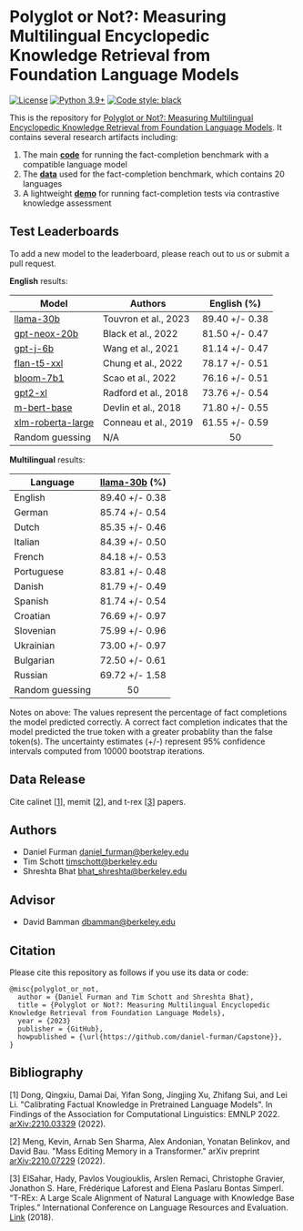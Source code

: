   # Polyglot or Not?: Measuring Multilingual Encyclopedic Knowledge Retrieval from Foundation Language Models

[![License](https://img.shields.io/badge/License-Apache_2.0-green.svg)](https://github.com/daniel-furman/Capstone/blob/main/LICENSE) 
[![Python 3.9+](https://img.shields.io/badge/python-3.9+-blue.svg)](https://www.python.org/downloads/release/python-390/) 
[![Code style: black](https://img.shields.io/badge/code%20style-black-000000.svg)](https://github.com/psf/black) 

This is the repository for [Polyglot or Not?: Measuring Multilingual Encyclopedic Knowledge Retrieval from Foundation Language Models](https://bit.ly/ischool-berkeley-capstone). It contains several research artifacts including:

1. The main [**code**][cka_run_main] for running the fact-completion benchmark with a compatible language model
2. The [**data**][hf_data] used for the fact-completion benchmark, which contains 20 languages
3. A lightweight [**demo**][cka_lightweight_demo] for running fact-completion tests via contrastive knowledge assessment

## Test Leaderboards

To add a new model to the leaderboard, please reach out to us or submit a pull request.

**English** results: 

| Model            | Authors      | English (%)      |
|------------------|--------------|:--------------:|
| [llama-30b](https://arxiv.org/abs/2302.13971) | Touvron et al., 2023 | 89.40 +/- 0.38 | 
| [gpt-neox-20b](https://arxiv.org/abs/2204.06745) | Black et al., 2022 | 81.50 +/- 0.47 |
| [gpt-j-6b](https://github.com/kingoflolz/mesh-transformer-jax/#gpt-j-6b) | Wang et al., 2021 | 81.14 +/- 0.47 |
| [flan-t5-xxl](https://arxiv.org/abs/2210.11416) | Chung et al., 2022 | 78.17 +/- 0.51 | 
| [bloom-7b1](https://arxiv.org/abs/2211.05100) | Scao et al., 2022 | 76.16 +/- 0.51 | 
| [gpt2-xl](https://d4mucfpksywv.cloudfront.net/better-language-models/language_models_are_unsupervised_multitask_learners.pdf) | Radford et al., 2018 | 73.76 +/- 0.54 | 
| [m-bert-base](https://arxiv.org/abs/1810.04805) | Devlin et al., 2018 | 71.80 +/- 0.55 | 
| [xlm-roberta-large](https://arxiv.org/abs/1911.02116) | Conneau et al., 2019 | 61.55 +/- 0.59 | 
| Random guessing | N/A | 50   |  

**Multilingual** results: 

| Language            | [llama-30b](https://arxiv.org/abs/2302.13971) (%)       |
|------------------|:--------------:|
| English | 89.40 +/- 0.38 | 
| German | 85.74 +/- 0.54 | 
| Dutch | 85.35 +/- 0.46 | 
| Italian | 84.39 +/- 0.50 | 
| French | 84.18  +/- 0.53 |
| Portuguese | 83.81  +/- 0.48 | 
| Danish | 81.79  +/- 0.49 | 
| Spanish | 81.74 +/- 0.54 | 
| Croatian | 76.69 +/- 0.97 | 
| Slovenian | 75.99 +/- 0.96 | 
| Ukrainian | 73.00 +/- 0.97 | 
| Bulgarian | 72.50 +/- 0.61 | 
| Russian | 69.72 +/- 1.58 | 
| Random guessing | 50 | 

Notes on above: The values represent the percentage of fact completions the model predicted correctly. A correct fact completion indicates that the model predicted the true token with a greater probablity than the false token(s). The uncertainty estimates (+/-) represent 95% confidence intervals computed from 10000 bootstrap iterations.

## Data Release

Cite calinet [[1][bib]], memit [[2][bib]], and t-rex [[3][bib]] papers.

## Authors

* Daniel Furman <daniel_furman@berkeley.edu>
* Tim Schott <timschott@berkeley.edu>
* Shreshta Bhat <bhat_shreshta@berkeley.edu>

## Advisor

* David Bamman <dbamman@berkeley.edu>

## Citation

Please cite this repository as follows if you use its data or code:

```
@misc{polyglot_or_not,
  author = {Daniel Furman and Tim Schott and Shreshta Bhat},
  title = {Polyglot or Not?: Measuring Multilingual Encyclopedic Knowledge Retrieval from Foundation Language Models},
  year = {2023}
  publisher = {GitHub},
  howpublished = {\url{https://github.com/daniel-furman/Capstone}},
}
```

## Bibliography 

[1] Dong, Qingxiu, Damai Dai, Yifan Song, Jingjing Xu, Zhifang Sui, and Lei Li. "Calibrating Factual Knowledge in Pretrained Language Models". In Findings of the Association for Computational Linguistics: EMNLP 2022. [arXiv:2210.03329][cka] (2022).

[2] Meng, Kevin, Arnab Sen Sharma, Alex Andonian, Yonatan Belinkov, and David Bau. "Mass Editing Memory in a Transformer." arXiv preprint [arXiv:2210.07229][memit] (2022).

[3] ElSahar, Hady, Pavlos Vougiouklis, Arslen Remaci, Christophe Gravier, Jonathon S. Hare, Frédérique Laforest and Elena Paslaru Bontas Simperl. “T-REx: A Large Scale Alignment of Natural Language with Knowledge Base Triples.” International Conference on Language Resources and Evaluation. [Link][trex] (2018).


[bib]: https://github.com/daniel-furman/Capstone#bibliography
[hf_data]: https://huggingface.co/datasets/CalibraGPT/Fact-Completion
[cka]: https://arxiv.org/abs/2210.03329
[memit]: https://arxiv.org/abs/2210.07229
[mmlu]: https://paperswithcode.com/sota/multi-task-language-understanding-on-mmlu
[mmlu_paper]: https://arxiv.org/abs/2009.03300
[trex]: http://aclanthology.lst.uni-saarland.de/L18-1544.pdf
[cka_lightweight_demo]: https://github.com/daniel-furman/Capstone/blob/main/notebooks/fact_completion_notebooks/fact-completion-lightweight-demo.ipynb
[cka_run_main]: https://github.com/daniel-furman/Capstone/blob/main/notebooks/fact_completion_notebooks/fact-completion-full-benchmark.ipynb
